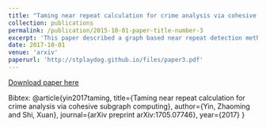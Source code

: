```yaml
---
title: "Taming near repeat calculation for crime analysis via cohesive subgraph computing"
collection: publications
permalink: /publication/2015-10-01-paper-title-number-3
excerpt: 'This paper described a graph based near repeat detection method.'
date: 2017-10-01
venue: 'arxiv'
paperurl: 'http://stplaydog.github.io/files/paper3.pdf'
---
```

[Download paper here](http://stplaydog.github.io/files/paper3.pdf)

Bibtex: @article{yin2017taming,
  title={Taming near repeat calculation for crime analysis via cohesive subgraph computing},
  author={Yin, Zhaoming and Shi, Xuan},
  journal={arXiv preprint arXiv:1705.07746},
  year={2017}
} 

